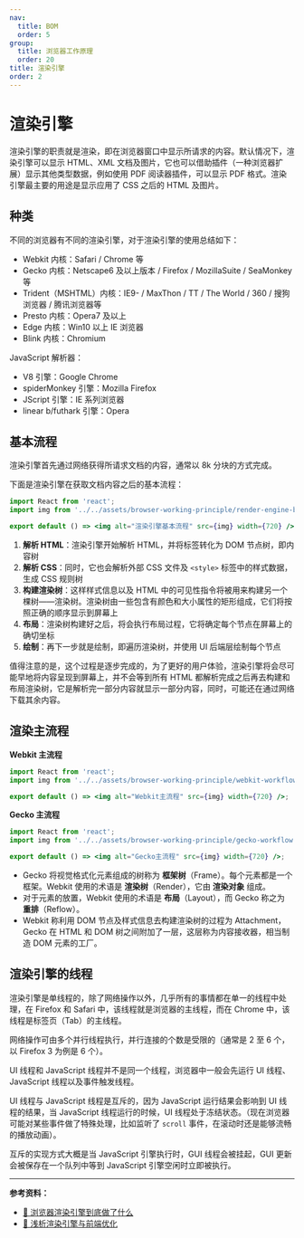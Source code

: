 ```yaml
---
nav:
  title: BOM
  order: 5
group:
  title: 浏览器工作原理
  order: 20
title: 渲染引擎
order: 2
---
```


# 渲染引擎

渲染引擎的职责就是渲染，即在浏览器窗口中显示所请求的内容。默认情况下，渲染引擎可以显示 HTML、XML 文档及图片，它也可以借助插件（一种浏览器扩展）显示其他类型数据，例如使用 PDF 阅读器插件，可以显示 PDF 格式。渲染引擎最主要的用途是显示应用了 CSS 之后的 HTML 及图片。

## 种类

不同的浏览器有不同的渲染引擎，对于渲染引擎的使用总结如下：

- Webkit 内核：Safari / Chrome 等
- Gecko 内核：Netscape6 及以上版本 / Firefox / MozillaSuite / SeaMonkey 等
- Trident（MSHTML）内核：IE9- / MaxThon / TT / The World / 360 / 搜狗浏览器 / 腾讯浏览器等
- Presto 内核：Opera7 及以上
- Edge 内核：Win10 以上 IE 浏览器
- Blink 内核：Chromium

JavaScript 解析器：

- V8 引擎：Google Chrome
- spiderMonkey 引擎：Mozilla Firefox
- JScript 引擎：IE 系列浏览器
- linear b/futhark 引擎：Opera

## 基本流程

渲染引擎首先通过网络获得所请求文档的内容，通常以 8k 分块的方式完成。

下面是渲染引擎在获取文档内容之后的基本流程：

```jsx | inline
import React from 'react';
import img from '../../assets/browser-working-principle/render-engine-basic-workflow.png';

export default () => <img alt="渲染引擎基本流程" src={img} width={720} />;
```

1. **解析 HTML**：渲染引擎开始解析 HTML，并将标签转化为 DOM 节点树，即内容树
2. **解析 CSS**：同时，它也会解析外部 CSS 文件及 `<style>` 标签中的样式数据，生成 CSS 规则树
3. **构建渲染树**：这样样式信息以及 HTML 中的可见性指令将被用来构建另一个棵树——渲染树。渲染树由一些包含有颜色和大小属性的矩形组成，它们将按照正确的顺序显示到屏幕上
4. **布局**：渲染树构建好之后，将会执行布局过程，它将确定每个节点在屏幕上的确切坐标
5. **绘制**：再下一步就是绘制，即遍历渲染树，并使用 UI 后端层绘制每个节点

值得注意的是，这个过程是逐步完成的，为了更好的用户体验，渲染引擎将会尽可能早地将内容呈现到屏幕上，并不会等到所有 HTML 都解析完成之后再去构建和布局渲染树，它是解析完一部分内容就显示一部分内容，同时，可能还在通过网络下载其余内容。

## 渲染主流程

**Webkit 主流程**

```jsx | inline
import React from 'react';
import img from '../../assets/browser-working-principle/webkit-workflow.png';

export default () => <img alt="Webkit主流程" src={img} width={720} />;
```

**Gecko 主流程**

```jsx | inline
import React from 'react';
import img from '../../assets/browser-working-principle/gecko-workflow.png';

export default () => <img alt="Gecko主流程" src={img} width={720} />;
```

- Gecko 将视觉格式化元素组成的树称为 **框架树**（Frame）。每个元素都是一个框架。Webkit 使用的术语是 **渲染树**（Render），它由 **渲染对象** 组成。
- 对于元素的放置，Webkit 使用的术语是 **布局**（Layout），而 Gecko 称之为 **重排**（Reflow）。
- Webkit 称利用 DOM 节点及样式信息去构建渲染树的过程为 Attachment，Gecko 在 HTML 和 DOM 树之间附加了一层，这层称为内容接收器，相当制造 DOM 元素的工厂。

## 渲染引擎的线程

渲染引擎是单线程的，除了网络操作以外，几乎所有的事情都在单一的线程中处理，在 Firefox 和 Safari 中，该线程就是浏览器的主线程，而在 Chrome 中，该线程是标签页（Tab）的主线程。

网络操作可由多个并行线程执行，并行连接的个数是受限的（通常是 2 至 6 个，以 Firefox 3 为例是 6 个）。

UI 线程和 JavaScript 线程并不是同一个线程，浏览器中一般会先运行 UI 线程、JavaScript 线程以及事件触发线程。

UI 线程与 JavaScript 线程是互斥的，因为 JavaScript 运行结果会影响到 UI 线程的结果，当 JavaScript 线程运行的时候，UI 线程处于冻结状态。（现在浏览器可能对某些事件做了特殊处理，比如监听了 `scroll` 事件，在滚动时还是能够流畅的播放动画）。

互斥的实现方式大概是当 JavaScript 引擎执行时，GUI 线程会被挂起，GUI 更新会被保存在一个队列中等到 JavaScript 引擎空闲时立即被执行。

---

**参考资料：**

- [📝 浏览器渲染引擎到底做了什么](https://www.jianshu.com/p/281b574ee3f8)
- [📝 浅析渲染引擎与前端优化](https://blog.csdn.net/john1337/article/details/53579506)
